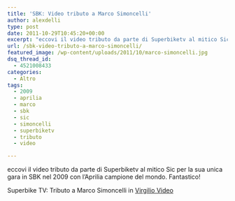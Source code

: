 ```yaml
---
title: 'SBK: Video tributo a Marco Simoncelli'
author: alexdelli
type: post
date: 2011-10-29T10:45:20+00:00
excerpt: "eccovi il video tributo da parte di Superbiketv al mitico Sic per la sua unica gara in SBK nel 2009 con l'Aprilia campione del mondo. Fantastico!"
url: /sbk-video-tributo-a-marco-simoncelli/
featured_image: /wp-content/uploads/2011/10/marco-simoncelli.jpg
dsq_thread_id:
  - 4521008433
categories:
  - Altro
tags:
  - 2009
  - aprilia
  - marco
  - sbk
  - sic
  - simoncelli
  - superbiketv
  - tributo
  - video

---
```

<!--CusAdsVi1-->eccovi il video tributo da parte di Superbiketv al mitico Sic per la sua unica gara in SBK nel 2009 con l&#8217;Aprilia campione del mondo. Fantastico!



Superbike TV: Tributo a Marco Simoncelli in <a href="http://video.virgilio.it" target="_blank">Virgilio Video</a>

<div style="font-size: 0px; height: 0px; line-height: 0px; margin: 0; padding: 0; clear: both;">
</div>